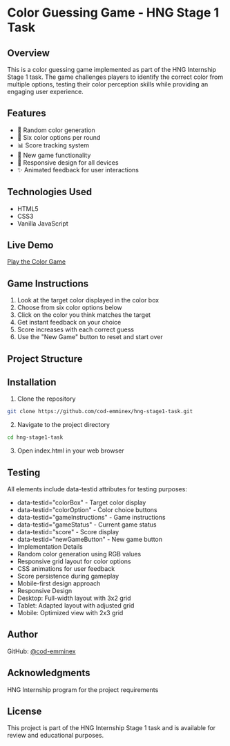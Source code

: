 # Color Guessing Game - HNG Stage 1 Task

## Overview
This is a color guessing game implemented as part of the HNG Internship Stage 1 task. The game challenges players to identify the correct color from multiple options, testing their color perception skills while providing an engaging user experience.

## Features
- 🎨 Random color generation
- 🎯 Six color options per round
- 📊 Score tracking system
- 🔄 New game functionality
- 📱 Responsive design for all devices
- ✨ Animated feedback for user interactions

## Technologies Used
- HTML5
- CSS3
- Vanilla JavaScript

## Live Demo
[Play the Color Game](https://hng-fe-stage-1.vercel.app/)

## Game Instructions
1. Look at the target color displayed in the color box
2. Choose from six color options below
3. Click on the color you think matches the target
4. Get instant feedback on your choice
5. Score increases with each correct guess
6. Use the "New Game" button to reset and start over

## Project Structure

## Installation
1. Clone the repository
```bash
git clone https://github.com/cod-emminex/hng-stage1-task.git
```
2. Navigate to the project directory
```bash
cd hng-stage1-task
```
3. Open index.html in your web browser

## Testing
All elements include data-testid attributes for testing purposes:

- data-testid="colorBox" - Target color display
- data-testid="colorOption" - Color choice buttons
- data-testid="gameInstructions" - Game instructions
- data-testid="gameStatus" - Current game status
- data-testid="score" - Score display
- data-testid="newGameButton" - New game button
- Implementation Details
- Random color generation using RGB values
- Responsive grid layout for color options
- CSS animations for user feedback
- Score persistence during gameplay
- Mobile-first design approach
- Responsive Design
- Desktop: Full-width layout with 3x2 grid
- Tablet: Adapted layout with adjusted grid
- Mobile: Optimized view with 2x3 grid

## Author
GitHub: [@cod-emminex](https://github.com/cod-emminex)

## Acknowledgments
HNG Internship program for the project requirements

## License
This project is part of the HNG Internship Stage 1 task and is available for review and educational purposes.


